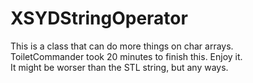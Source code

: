 # XSYDStringOperator<br />
This is a class that can do more things on char arrays.<br />
ToiletCommander took 20 minutes to finish this. Enjoy it.<br />
It might be worser than the STL string, but any ways.<br />